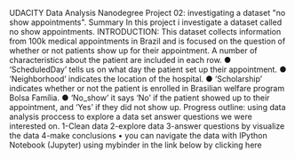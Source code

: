 UDACITY Data Analysis Nanodegree Project 02: investigating a dataset "no show appointments".
Summary
In this project i investigate a dataset called no show appointments.
INTRODUCTION:
This dataset collects information from 100k medical appointments in Brazil and is focused on the question of whether or not patients show up for their appointment. A number of characteristics about the patient are included in each row.
● ‘ScheduledDay’ tells us on what day the patient set up their appointment.
● ‘Neighborhood’ indicates the location of the hospital.
● ‘Scholarship’ indicates whether or not the patient is enrolled in Brasilian welfare program Bolsa Família.
● ‘No_show’ it says ‘No’ if the patient showed up to their appointment, and ‘Yes’ if they did not show up.
Progress outline:
using data analysis proccess to explore a data set answer questions we were interested on.
1-Clean data
2-explore data
3-answer questions by visualize the data
4-make conclusions
• you can navigate the data with IPython Notebook (Jupyter) using mybinder in the link below by clicking here
